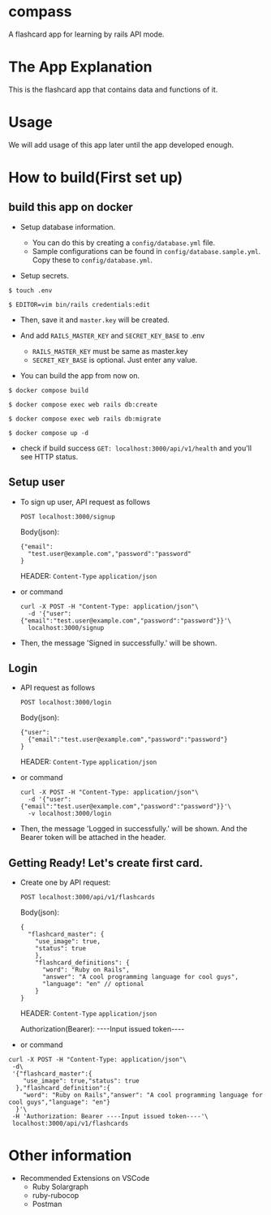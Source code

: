 # compass

A flashcard app for learning by rails API mode.

# The App Explanation

This is the flashcard app that contains data and functions of it.

# Usage

We will add usage of this app later until the app developed enough.

# How to build(First set up)

## build this app on docker

- Setup database information.
  - You can do this by creating a `config/database.yml` file.
  - Sample configurations can be found in `config/database.sample.yml`. Copy these to `config/database.yml`.

- Setup secrets.

```
$ touch .env

$ EDITOR=vim bin/rails credentials:edit
```

- Then, save it and `master.key` will be created.
- And add `RAILS_MASTER_KEY` and `SECRET_KEY_BASE` to .env
  - `RAILS_MASTER_KEY` must be same as master.key
  - `SECRET_KEY_BASE` is optional. Just enter any value.

- You can build the app from now on.

```
$ docker compose build

$ docker compose exec web rails db:create

$ docker compose exec web rails db:migrate

$ docker compose up -d
```

- check if build success
  `GET: localhost:3000/api/v1/health` and you'll see HTTP status.

## Setup user

- To sign up user, API request as follows

  `POST localhost:3000/signup`

  Body(json):
  ```
  {"email":
    "test.user@example.com","password":"password"
  }
  ```

  HEADER: `Content-Type` `application/json`

- or command

  ```
  curl -X POST -H "Content-Type: application/json"\
    -d '{"user":{"email":"test.user@example.com","password":"password"}}'\
    localhost:3000/signup
  ```

- Then, the message 'Signed in successfully.' will be shown.

## Login

- API request as follows

  `POST localhost:3000/login`

  Body(json):
  ```
  {"user":
    {"email":"test.user@example.com","password":"password"}
  }
  ```

  HEADER: `Content-Type` `application/json`

- or command

  ```
  curl -X POST -H "Content-Type: application/json"\
    -d '{"user":{"email":"test.user@example.com","password":"password"}}'\
    -v localhost:3000/login
  ```

- Then, the message 'Logged in successfully.' will be shown. And the Bearer token will be attached in the header.

## Getting Ready! Let's create first card.

- Create one by API request:

  `POST localhost:3000/api/v1/flashcards`

  Body(json):
  ```
  {
    "flashcard_master": {
      "use_image": true,
      "status": true
      },
      "flashcard_definitions": {
        "word": "Ruby on Rails",
        "answer": "A cool programming language for cool guys",
        "language": "en" // optional
      }
  }
  ```

  HEADER: `Content-Type` `application/json`
  
  Authorization(Bearer): ----Input issued token----

- or command

```
curl -X POST -H "Content-Type: application/json"\
 -d\
 '{"flashcard_master":{
    "use_image": true,"status": true
  },"flashcard_definition":{
    "word": "Ruby on Rails","answer": "A cool programming language for cool guys","language": "en"}
  }'\
 -H 'Authorization: Bearer ----Input issued token----'\
 localhost:3000/api/v1/flashcards
```

# Other information

- Recommended Extensions on VSCode
  - Ruby Solargraph
  - ruby-rubocop
  - Postman
